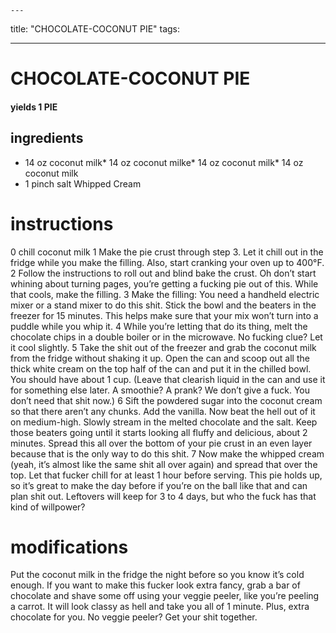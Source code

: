 
	---
title: "CHOCOLATE-COCONUT PIE"
tags:

---
# CHOCOLATE-COCONUT PIE
#### yields 1 PIE
## ingredients
* 14 oz coconut milk* 14 oz coconut milke* 14 oz coconut milk* 14 oz coconut milk
* 1 pinch salt
Whipped Cream

# instructions
0 chill coconut milk
1 Make the pie crust through step 3. Let it chill out in the fridge while you make the filling. Also, start cranking your oven up to 400°F.
2 Follow the instructions to roll out and blind bake the crust. Oh don’t start whining about turning pages, you’re getting a fucking pie out of this. While that cools, make the filling.
3 Make the filling: You need a handheld electric mixer or a stand mixer to do this shit. Stick the bowl and the beaters in the freezer for 15 minutes. This helps make sure that your mix won’t turn into a puddle while you whip it.
4 While you’re letting that do its thing, melt the chocolate chips in a double boiler or in the microwave. No fucking clue? Let it cool slightly.
5 Take the shit out of the freezer and grab the coconut milk from the fridge without shaking it up. Open the can and scoop out all the thick white cream on the top half of the can and put it in the chilled bowl. You should have about 1 cup. (Leave that clearish liquid in the can and use it for something else later. A smoothie? A prank? We don’t give a fuck. You don’t need that shit now.)
6 Sift the powdered sugar into the coconut cream so that there aren’t any chunks. Add the vanilla. Now beat the hell out of it on medium-high. Slowly stream in the melted chocolate and the salt. Keep those beaters going until it starts looking all fluffy and delicious, about 2 minutes. Spread this all over the bottom of your pie crust in an even layer because that is the only way to do this shit.
7 Now make the whipped cream (yeah, it’s almost like the same shit all over again) and spread that over the top. Let that fucker chill for at least 1 hour before serving. This pie holds up, so it’s great to make the day before if you’re on the ball like that and can plan shit out. Leftovers will keep for 3 to 4 days, but who the fuck has that kind of willpower?

# modifications

Put the coconut milk in the fridge the night before so you know it’s cold enough.
If you want to make this fucker look extra fancy, grab a bar of chocolate and shave some off using your veggie peeler, like you’re peeling a carrot. It will look classy as hell and take you all of 1 minute. Plus, extra chocolate for you. No veggie peeler? Get your shit together.
	

